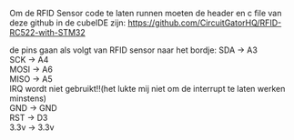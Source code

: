 Om de RFID Sensor code te laten runnen moeten de header en c file van deze github in de cubeIDE zijn:
https://github.com/CircuitGatorHQ/RFID-RC522-with-STM32 

de pins gaan als volgt van RFID sensor naar het bordje:
SDA -> A3  
SCK -> A4    
MOSI -> A6  
MISO -> A5  
IRQ wordt niet gebruikt!!(het lukte mij niet om de interrupt te laten werken minstens)  
GND -> GND  
RST -> D3   
3.3v -> 3.3v  
